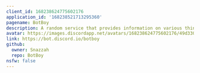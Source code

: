 ```yaml
---
client_id: 168238624775602176
application_id: '168238521713295360'
pagename: BotBoy
description: A random service that provides information on various things
avatar: https://images.discordapp.net/avatars/168238624775602176/49d33043901ac93ef15e144d2713bc32.png
link: https://bot.discord.io/botboy
github:
  owner: Snazzah
  repo: BotBoy
nsfw: false
---
```

